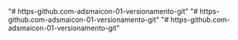"# https-github.com-adsmaicon-01-versionamento-git" 
"# https-github.com-adsmaicon-01-versionamento-git" 
"# https-github.com-adsmaicon-01-versionamento-git" 
